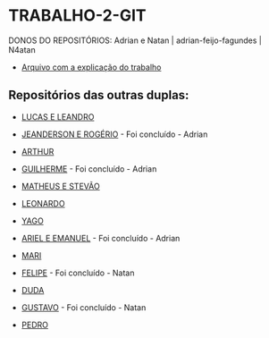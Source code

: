 # TRABALHO-2-GIT

DONOS DO REPOSITÓRIOS: Adrian e Natan | adrian-feijo-fagundes | N4atan

- [Arquivo com a explicação do trabalho](https://github.com/BeneBr/git_24_1N/blob/master/Trabalho%20Pr%C3%A1tico%202.md)



## Repositórios das outras duplas:

 - [LUCAS E LEANDRO](https://github.com/lucasdocurso/TRABALHO-GIT-2)

 - [JEANDERSON E ROGÉRIO](https://github.com/eldorado1959/TrabalhoPratico2)
        - Foi concluído - Adrian
 
 - [ARTHUR](https://github.com/arthur-manske/aula-git-11-18)

 - [GUILHERME](https://github.com/Kellernz/eu-fumo-pedra)
       - Foi concluído - Adrian
 - [MATHEUS E STEVÃO](https://github.com/matheusbmtt/Trabalho-GIT2)
 
 - [LEONARDO](https://github.com/leoebc1/trabalhoGit)

 - [YAGO]()
 
 - [ARIEL E EMANUEL](https://github.com/ARIELLO24/ariel-git)
        - Foi concluído - Adrian
 - [MARI]()
 
 - [FELIPE](https://github.com/fificici/TDS241N-UC10-Trabalho2)
        - Foi concluído - Natan
 - [DUDA](https://github.com/Duda0810/TrabalhoGit2)
 
 - [GUSTAVO](https://github.com/Gukisz/codigo-git)
        - Foi concluído - Natan
 - [PEDRO]()
